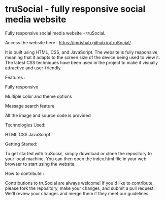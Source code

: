 # truSocial - fully responsive social media website

Fully responsive social media website - truSocial. 

Access the website here : https://imrishab.github.io/truSocial/

It is built using HTML, CSS, and JavaScript. The website is fully responsive, meaning that it adapts to the screen size of the device being used to view it. The latest CSS techniques have been used in the project to make it visually attractive and user-friendly.


Features :

Fully responsive

Multiple color and theme options

Message search feature

All the image and source code is provided


Technologies Used: 

HTML
CSS
JavaScript

Getting Started:

To get started with truSocial, simply download or clone the repository to your local machine. You can then open the index.html file in your web browser to start using the website.

How to contribute : 

Contributions to truSocial are always welcome! If you'd like to contribute, please fork the repository, make your changes, and submit a pull request. We'll review your changes and merge them if they meet our guidelines.

